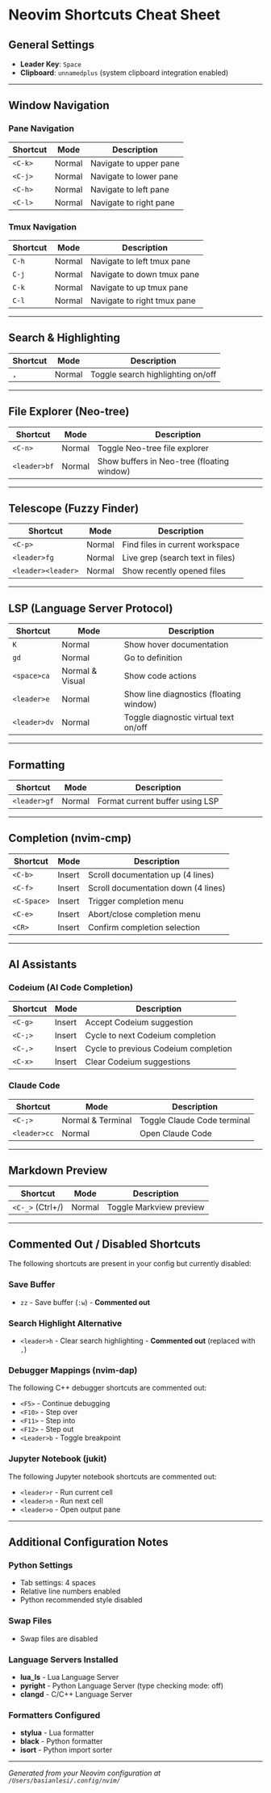 # Neovim Shortcuts Cheat Sheet

## General Settings
- **Leader Key**: `Space`
- **Clipboard**: `unnamedplus` (system clipboard integration enabled)

---

## Window Navigation

### Pane Navigation
| Shortcut | Mode | Description |
|----------|------|-------------|
| `<C-k>` | Normal | Navigate to upper pane |
| `<C-j>` | Normal | Navigate to lower pane |
| `<C-h>` | Normal | Navigate to left pane |
| `<C-l>` | Normal | Navigate to right pane |

### Tmux Navigation
| Shortcut | Mode | Description |
|----------|------|-------------|
| `C-h` | Normal | Navigate to left tmux pane |
| `C-j` | Normal | Navigate to down tmux pane |
| `C-k` | Normal | Navigate to up tmux pane |
| `C-l` | Normal | Navigate to right tmux pane |

---

## Search & Highlighting

| Shortcut | Mode | Description |
|----------|------|-------------|
| `,` | Normal | Toggle search highlighting on/off |

---

## File Explorer (Neo-tree)

| Shortcut | Mode | Description |
|----------|------|-------------|
| `<C-n>` | Normal | Toggle Neo-tree file explorer |
| `<leader>bf` | Normal | Show buffers in Neo-tree (floating window) |

---

## Telescope (Fuzzy Finder)

| Shortcut | Mode | Description |
|----------|------|-------------|
| `<C-p>` | Normal | Find files in current workspace |
| `<leader>fg` | Normal | Live grep (search text in files) |
| `<leader><leader>` | Normal | Show recently opened files |

---

## LSP (Language Server Protocol)

| Shortcut | Mode | Description |
|----------|------|-------------|
| `K` | Normal | Show hover documentation |
| `gd` | Normal | Go to definition |
| `<space>ca` | Normal & Visual | Show code actions |
| `<leader>e` | Normal | Show line diagnostics (floating window) |
| `<leader>dv` | Normal | Toggle diagnostic virtual text on/off |

---

## Formatting

| Shortcut | Mode | Description |
|----------|------|-------------|
| `<leader>gf` | Normal | Format current buffer using LSP |

---

## Completion (nvim-cmp)

| Shortcut | Mode | Description |
|----------|------|-------------|
| `<C-b>` | Insert | Scroll documentation up (4 lines) |
| `<C-f>` | Insert | Scroll documentation down (4 lines) |
| `<C-Space>` | Insert | Trigger completion menu |
| `<C-e>` | Insert | Abort/close completion menu |
| `<CR>` | Insert | Confirm completion selection |

---

## AI Assistants

### Codeium (AI Code Completion)
| Shortcut | Mode | Description |
|----------|------|-------------|
| `<C-g>` | Insert | Accept Codeium suggestion |
| `<C-;>` | Insert | Cycle to next Codeium completion |
| `<C-,>` | Insert | Cycle to previous Codeium completion |
| `<C-x>` | Insert | Clear Codeium suggestions |

### Claude Code
| Shortcut | Mode | Description |
|----------|------|-------------|
| `<C-;>` | Normal & Terminal | Toggle Claude Code terminal |
| `<leader>cc` | Normal | Open Claude Code |

---

## Markdown Preview

| Shortcut | Mode | Description |
|----------|------|-------------|
| `<C-_>` (Ctrl+/) | Normal | Toggle Markview preview |

---

## Commented Out / Disabled Shortcuts

The following shortcuts are present in your config but currently disabled:

### Save Buffer
- `zz` - Save buffer (`:w`) - **Commented out**

### Search Highlight Alternative
- `<leader>h` - Clear search highlighting - **Commented out** (replaced with `,`)

### Debugger Mappings (nvim-dap)
The following C++ debugger shortcuts are commented out:
- `<F5>` - Continue debugging
- `<F10>` - Step over
- `<F11>` - Step into
- `<F12>` - Step out
- `<Leader>b` - Toggle breakpoint

### Jupyter Notebook (jukit)
The following Jupyter notebook shortcuts are commented out:
- `<leader>r` - Run current cell
- `<leader>n` - Run next cell
- `<leader>o` - Open output pane

---

## Additional Configuration Notes

### Python Settings
- Tab settings: 4 spaces
- Relative line numbers enabled
- Python recommended style disabled

### Swap Files
- Swap files are disabled

### Language Servers Installed
- **lua_ls** - Lua Language Server
- **pyright** - Python Language Server (type checking mode: off)
- **clangd** - C/C++ Language Server

### Formatters Configured
- **stylua** - Lua formatter
- **black** - Python formatter
- **isort** - Python import sorter

---

*Generated from your Neovim configuration at `/Users/basianlesi/.config/nvim/`*

